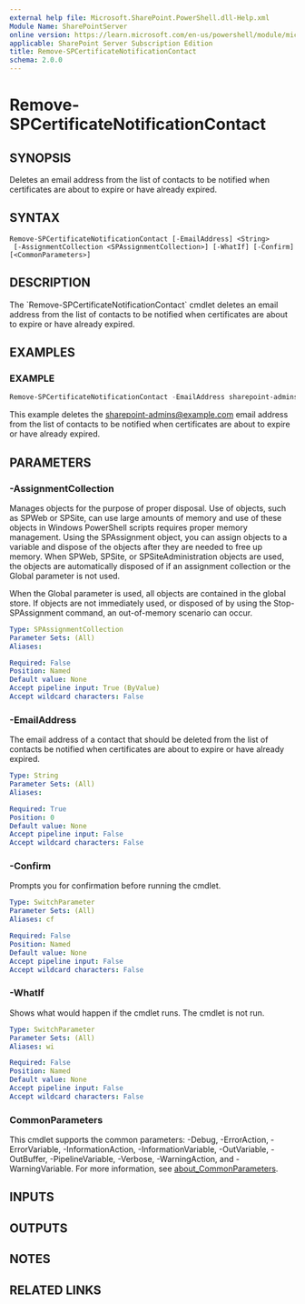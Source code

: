 ```yaml
---
external help file: Microsoft.SharePoint.PowerShell.dll-Help.xml
Module Name: SharePointServer
online version: https://learn.microsoft.com/en-us/powershell/module/microsoft.sharepoint.powershell/remove-spcertificatenotificationcontact
applicable: SharePoint Server Subscription Edition
title: Remove-SPCertificateNotificationContact
schema: 2.0.0
---
```


# Remove-SPCertificateNotificationContact

## SYNOPSIS
Deletes an email address from the list of contacts to be notified when certificates are about to expire or have already expired.

## SYNTAX

```
Remove-SPCertificateNotificationContact [-EmailAddress] <String>
 [-AssignmentCollection <SPAssignmentCollection>] [-WhatIf] [-Confirm] [<CommonParameters>]
```

## DESCRIPTION
The \`Remove-SPCertificateNotificationContact\` cmdlet deletes an email address from the list of contacts to be notified when certificates are about to expire or have already expired.

## EXAMPLES

### EXAMPLE
```powershell
Remove-SPCertificateNotificationContact -EmailAddress sharepoint-admins@example.com
```

This example deletes the sharepoint-admins@example.com email address from the list of contacts to be notified when certificates are about to expire or have already expired.

## PARAMETERS

### -AssignmentCollection
Manages objects for the purpose of proper disposal.
Use of objects, such as SPWeb or SPSite, can use large amounts of memory and use of these objects in Windows PowerShell scripts requires proper memory management.
Using the SPAssignment object, you can assign objects to a variable and dispose of the objects after they are needed to free up memory.
When SPWeb, SPSite, or SPSiteAdministration objects are used, the objects are automatically disposed of if an assignment collection or the Global parameter is not used.

When the Global parameter is used, all objects are contained in the global store.
If objects are not immediately used, or disposed of by using the Stop-SPAssignment command, an out-of-memory scenario can occur.

```yaml
Type: SPAssignmentCollection
Parameter Sets: (All)
Aliases:

Required: False
Position: Named
Default value: None
Accept pipeline input: True (ByValue)
Accept wildcard characters: False
```

### -EmailAddress
The email address of a contact that should be deleted from the list of contacts be notified when certificates are about to expire or have already expired.

```yaml
Type: String
Parameter Sets: (All)
Aliases:

Required: True
Position: 0
Default value: None
Accept pipeline input: False
Accept wildcard characters: False
```

### -Confirm
Prompts you for confirmation before running the cmdlet.

```yaml
Type: SwitchParameter
Parameter Sets: (All)
Aliases: cf

Required: False
Position: Named
Default value: None
Accept pipeline input: False
Accept wildcard characters: False
```

### -WhatIf
Shows what would happen if the cmdlet runs.
The cmdlet is not run.

```yaml
Type: SwitchParameter
Parameter Sets: (All)
Aliases: wi

Required: False
Position: Named
Default value: None
Accept pipeline input: False
Accept wildcard characters: False
```

### CommonParameters
This cmdlet supports the common parameters: -Debug, -ErrorAction, -ErrorVariable, -InformationAction, -InformationVariable, -OutVariable, -OutBuffer, -PipelineVariable, -Verbose, -WarningAction, and -WarningVariable. For more information, see [about_CommonParameters](https://go.microsoft.com/fwlink/?LinkID=113216).

## INPUTS

## OUTPUTS

## NOTES

## RELATED LINKS
